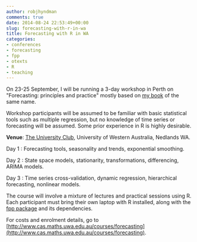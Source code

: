 ```yaml
---
author: robjhyndman
comments: true
date: 2014-08-24 22:53:49+00:00
slug: forecasting-with-r-in-wa
title: Forecasting with R in WA
categories:
- conferences
- forecasting
- fpp
- otexts
- R
- teaching
---
```


On 23-25 September, I will be running a 3-day workshop in Perth on "Forecasting: principles and practice" mostly based on [my book](http://www.otexts.org/fpp) of the same name.

Workshop participants will be assumed to be familiar with basic statistical tools such as multiple regression, but no knowledge of time series or forecasting will be assumed. Some prior experience in R is highly desirable.

**Venue**: [The University Club](https://universityclub.uwa.edu.au/), University of Western Australia, Nedlands WA.

Day 1
:    Forecasting tools, seasonality and trends, exponential smoothing.

Day 2
:    State space models, stationarity, transformations, differencing, ARIMA models.

Day 3
:    Time series cross-validation, dynamic regression, hierarchical forecasting, nonlinear models.


The course will involve a mixture of lectures and practical sessions using R. Each participant must bring their own laptop with R installed, along with the [fpp package](http://cran.r-project.org/package=fpp) and its dependencies.

For costs and enrolment details, go to
[http://www.cas.maths.uwa.edu.au/courses/forecasting](http://www.cas.maths.uwa.edu.au/courses/forecasting).
